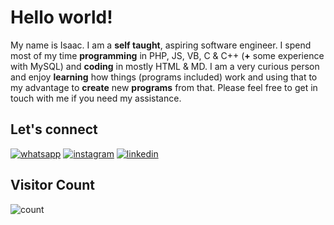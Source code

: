 # Hello world!

My name is Isaac. I am a **self taught**, aspiring software engineer. I spend most of my time **programming** in PHP, JS, VB, C & C++ (**+** some experience with MySQL) and **coding** in mostly HTML & MD. I am a very curious person and enjoy **learning** how things (programs included) work and using that to my advantage to **create** new **programs** from that. Please feel free to get in touch with me if you need my assistance.

## Let's connect

[![whatsapp](https://img.shields.io/badge/Whatsapp-original?style=for-the-badge&logo=whatsApp&logoColor=white)](//wa.me/263782192384)
[![instagram](https://img.shields.io/badge/Instagram-yellow?style=for-the-badge&logo=twitter&logoColor=white)](//instagram.com/immachakata)
[![linkedin](https://img.shields.io/badge/LinkedIn-blue?style=for-the-badge&logo=LinkedIn&logoColor=white)](//zw.linkedin.com/in/immachakata)

## Visitor Count

![count](https://profile-counter.glitch.me/im-machakata/count.svg)
